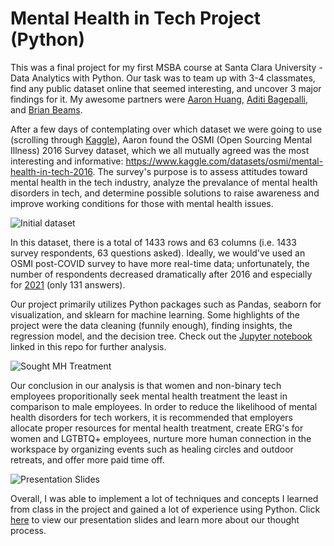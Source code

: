 # Mental Health in Tech Project (Python)

This was a final project for my first MSBA course at Santa Clara University - Data Analytics with Python. Our task was to team up with 3-4 classmates, find any public dataset online that seemed interesting, and uncover 3 major findings for it. My awesome partners were [Aaron Huang](https://www.linkedin.com/in/aaron-huang-scu/), [Aditi Bagepalli](https://www.linkedin.com/in/aditibagepalli/), and [Brian Beams](https://www.linkedin.com/in/brimism/). 

After a few days of contemplating over which dataset we were going to use (scrolling through [Kaggle](https://www.kaggle.com/)), Aaron found the OSMI (Open Sourcing Mental Illness) 2016 Survey dataset, which we all mutually agreed was the most interesting and informative: https://www.kaggle.com/datasets/osmi/mental-health-in-tech-2016. The survey's purpose is to assess attitudes toward mental health in the tech industry, analyze the prevalance of mental health disorders in tech, and determine possible solutions to raise awareness and improve working conditions for those with mental health issues.

![Initial dataset](https://cdn.discordapp.com/attachments/663146570765566003/1108196651962744913/image.png "Preview of the Dataset")

In this dataset, there is a total of 1433 rows and 63 columns (i.e. 1433 survey respondents, 63 questions asked). 
Ideally, we would've used an OSMI post-COVID survey to have more real-time data; unfortunately, the number of respondents decreased dramatically after 2016 and especially for [2021](https://www.kaggle.com/osmihelp/osmh-2021-mental-health-in-tech-survey-results) (only 131 answers).

Our project primarily utilizes Python packages such as Pandas, seaborn for visualization, and sklearn for machine learning. Some highlights of the project were the data cleaning (funnily enough), finding insights, the regression model, and the decision tree. Check out the [Jupyter notebook](https://github.com/hnlp1997/osmi2016_project/blob/main/osmi_2016_survey.ipynb) linked in this repo for further analysis.

![Sought MH Treatment](https://cdn.discordapp.com/attachments/663146570765566003/1108205072015433898/image.png "Breakdown by Gender")

Our conclusion in our analysis is that women and non-binary tech employees proporitionally seek mental health treatment the least in comparison to male employees. In order to reduce the likelihood of mental health disorders for tech workers, it is recommended that employers allocate proper resources for mental health treatment, create ERG's for women and LGTBTQ+ employees, nurture more human connection in the workspace by organizing events such as healing circles and outdoor retreats, and offer more paid time off. 

![Presentation Slides](https://cdn.discordapp.com/attachments/663146570765566003/1108461564958359602/image.png "Managerial Insights")

Overall, I was able to implement a lot of techniques and concepts I learned from class in the project and gained a lot of experience using Python. Click [here](https://docs.google.com/presentation/d/1bptm0tnY-efi9nXrIC0u8oaniwjNyZmMG4kg3KxuXWk/edit?usp=sharing) to view our presentation slides and learn more about our thought process.

